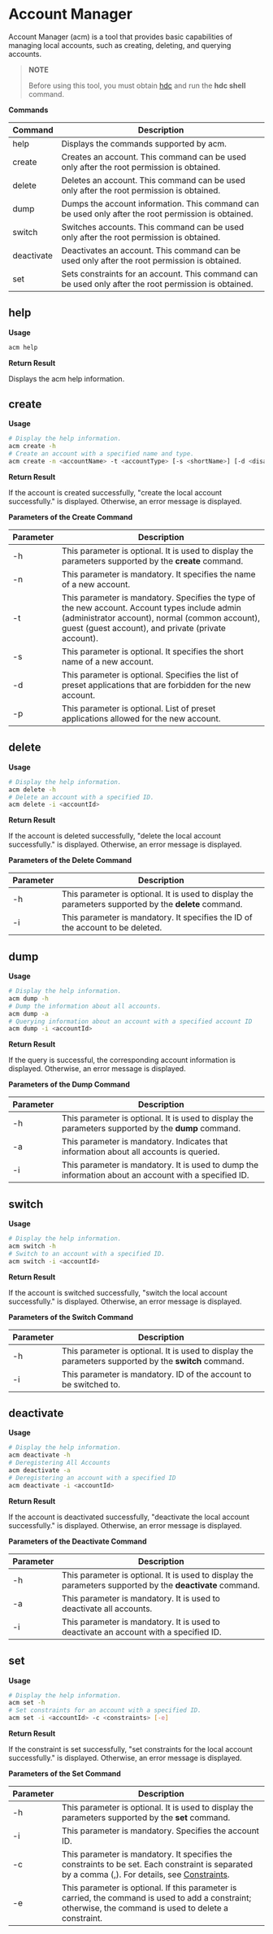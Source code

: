 # Account Manager

<!--Kit: Basic Services Kit-->
<!--Subsystem: Account-->
<!--Owner: @steven-q-->
<!--Designer: @JiDong-CS1-->
<!--Tester: @zhaimengchao-->
<!--Adviser: @zengyawen-->

Account Manager (acm) is a tool that provides basic capabilities of managing local accounts, such as creating, deleting, and querying accounts.

> **NOTE**
>
> Before using this tool, you must obtain [hdc](../dfx/hdc.md) and run the **hdc shell** command.


**Commands**

| Command| Description|
| -------- | -------- |
| help | Displays the commands supported by acm.|
| create | Creates an account. This command can be used only after the root permission is obtained.|
| delete | Deletes an account. This command can be used only after the root permission is obtained.|
| dump | Dumps the account information. This command can be used only after the root permission is obtained.|
| switch | Switches accounts. This command can be used only after the root permission is obtained.|
| deactivate | Deactivates an account. This command can be used only after the root permission is obtained.|
| set | Sets constraints for an account. This command can be used only after the root permission is obtained.|


## help

**Usage**

```bash
acm help
```

**Return Result**

Displays the acm help information.


## create

**Usage**

```bash
# Display the help information.
acm create -h
# Create an account with a specified name and type.
acm create -n <accountName> -t <accountType> [-s <shortName>] [-d <disallowed-pre-install-hap-bundles>] [-p <allowed-pre-install-hap-bundles>]
```

**Return Result**

If the account is created successfully, "create the local account successfully." is displayed. Otherwise, an error message is displayed.

**Parameters of the Create Command**

| Parameter                               | Description                      |
| ----------------------------------- | -------------------------- |
| -h | This parameter is optional. It is used to display the parameters supported by the **create** command.|
| -n | This parameter is mandatory. It specifies the name of a new account. |
| -t | This parameter is mandatory. Specifies the type of the new account. Account types include admin (administrator account), normal (common account), guest (guest account), and private (private account).|
| -s | This parameter is optional. It specifies the short name of a new account.|
| -d | This parameter is optional. Specifies the list of preset applications that are forbidden for the new account.|
| -p | This parameter is optional. List of preset applications allowed for the new account.|


## delete

**Usage**

```bash
# Display the help information.
acm delete -h
# Delete an account with a specified ID.
acm delete -i <accountId>
```

**Return Result**

If the account is deleted successfully, "delete the local account successfully." is displayed. Otherwise, an error message is displayed.

**Parameters of the Delete Command**

| Parameter                               | Description                      |
| ----------------------------------- | -------------------------- |
| -h | This parameter is optional. It is used to display the parameters supported by the **delete** command.|
| -i | This parameter is mandatory. It specifies the ID of the account to be deleted.|


## dump

**Usage**

```bash
# Display the help information.
acm dump -h
# Dump the information about all accounts.
acm dump -a
# Querying information about an account with a specified account ID
acm dump -i <accountId>
```

**Return Result**

If the query is successful, the corresponding account information is displayed. Otherwise, an error message is displayed.

**Parameters of the Dump Command**

| Parameter                               | Description                      |
| ----------------------------------- | -------------------------- |
| -h | This parameter is optional. It is used to display the parameters supported by the **dump** command.|
| -a | This parameter is mandatory. Indicates that information about all accounts is queried.|
| -i | This parameter is mandatory. It is used to dump the information about an account with a specified ID.|


## switch

**Usage**

```bash
# Display the help information.
acm switch -h
# Switch to an account with a specified ID.
acm switch -i <accountId>
```

**Return Result**

If the account is switched successfully, "switch the local account successfully." is displayed. Otherwise, an error message is displayed.

**Parameters of the Switch Command**

| Parameter                               | Description                      |
| ----------------------------------- | -------------------------- |
| -h | This parameter is optional. It is used to display the parameters supported by the **switch** command.|
| -i | This parameter is mandatory. ID of the account to be switched to.|


## deactivate

**Usage**

```bash
# Display the help information.
acm deactivate -h
# Deregistering All Accounts
acm deactivate -a
# Deregistering an account with a specified ID
acm deactivate -i <accountId>
```

**Return Result**

If the account is deactivated successfully, "deactivate the local account successfully." is displayed. Otherwise, an error message is displayed.

**Parameters of the Deactivate Command**

| Parameter                               | Description                      |
| ----------------------------------- | -------------------------- |
| -h | This parameter is optional. It is used to display the parameters supported by the **deactivate** command.|
| -a | This parameter is mandatory. It is used to deactivate all accounts.|
| -i | This parameter is mandatory. It is used to deactivate an account with a specified ID.|


## set

**Usage**

```bash
# Display the help information.
acm set -h
# Set constraints for an account with a specified ID.
acm set -i <accountId> -c <constraints> [-e]
```

**Return Result**

If the constraint is set successfully, "set constraints for the local account successfully." is displayed. Otherwise, an error message is displayed.

**Parameters of the Set Command**

| Parameter                               | Description                      |
| ----------------------------------- | -------------------------- |
| -h | This parameter is optional. It is used to display the parameters supported by the **set** command.|
| -i | This parameter is mandatory. Specifies the account ID.|
| -c | This parameter is mandatory. It specifies the constraints to be set. Each constraint is separated by a comma (,). For details, see [Constraints](../reference/apis-basic-services-kit/js-apis-osAccount.md#constraints).|
| -e | This parameter is optional. If this parameter is carried, the command is used to add a constraint; otherwise, the command is used to delete a constraint.|

